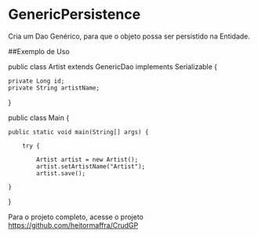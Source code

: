 GenericPersistence
==================

Cria um Dao Genérico, para que o objeto possa ser persistido na Entidade.

##Exemplo de Uso

public class Artist extends GenericDao<Artist> implements Serializable {
    
    private Long id;
    private String artistName;
}

public class Main {

    public static void main(String[] args) {

        try {
            
            Artist artist = new Artist();
            artist.setArtistName("Artist");
            artist.save();

    }
}

Para o projeto completo, acesse o projeto https://github.com/heitormaffra/CrudGP
